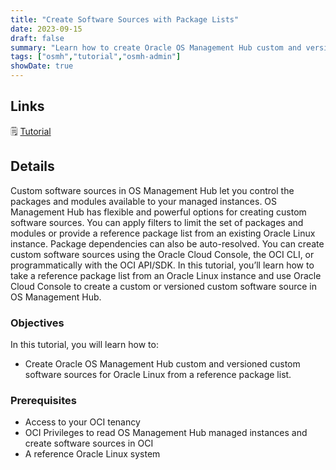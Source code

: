 ```yaml
---
title: "Create Software Sources with Package Lists"
date: 2023-09-15
draft: false
summary: "Learn how to create Oracle OS Management Hub custom and versioned custom software sources for Oracle Linux from a reference package list."
tags: ["osmh","tutorial","osmh-admin"]
showDate: true
---
```


## Links

:spiral_notepad: [Tutorial](https://docs.oracle.com/en/learn/osmh-custom-swsrc-pkglist)

## Details

Custom software sources in OS Management Hub let you control the packages and modules available to your managed instances. OS Management Hub has flexible and powerful options for creating custom software sources. You can apply filters to limit the set of packages and modules or provide a reference package list from an existing Oracle Linux instance. Package dependencies can also be auto-resolved. You can create custom software sources using the Oracle Cloud Console, the OCI CLI, or programmatically with the OCI API/SDK. In this tutorial, you’ll learn how to take a reference package list from an Oracle Linux instance and use Oracle Cloud Console to create a custom or versioned custom software source in OS Management Hub.

### Objectives

In this tutorial, you will learn how to:

- Create Oracle OS Management Hub custom and versioned custom software sources for Oracle Linux from a reference package list.

### Prerequisites

- Access to your OCI tenancy
- OCI Privileges to read OS Management Hub managed instances and create software sources in OCI
- A reference Oracle Linux system
